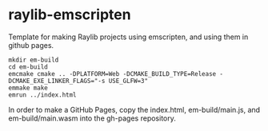 # raylib-emscripten
Template for making Raylib projects using emscripten, and using them in github pages.

```
mkdir em-build
cd em-build
emcmake cmake .. -DPLATFORM=Web -DCMAKE_BUILD_TYPE=Release -DCMAKE_EXE_LINKER_FLAGS="-s USE_GLFW=3"
emmake make
emrun ../index.html
```

In order to make a GitHub Pages, copy the index.html, em-build/main.js, and em-build/main.wasm into the gh-pages repository.
